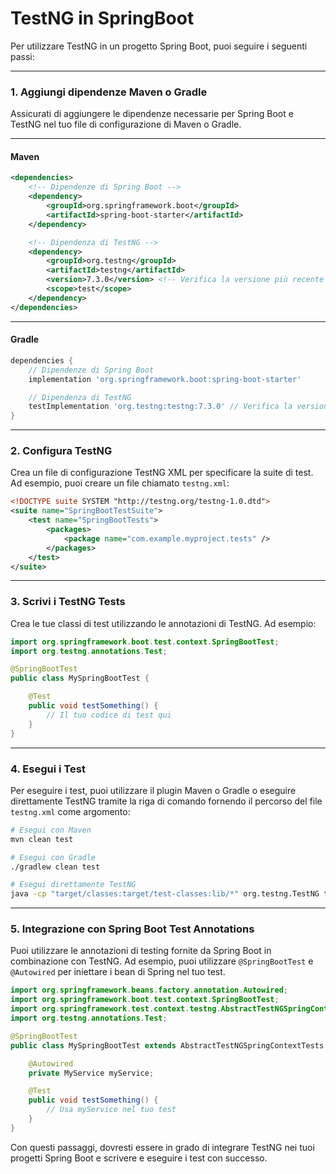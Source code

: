 # TestNG in SpringBoot

Per utilizzare TestNG in un progetto Spring Boot, puoi seguire i seguenti passi:

---

### 1. Aggiungi dipendenze Maven o Gradle

Assicurati di aggiungere le dipendenze necessarie per Spring Boot e TestNG nel tuo file di configurazione di Maven o Gradle.

---

#### Maven

```xml
<dependencies>
    <!-- Dipendenze di Spring Boot -->
    <dependency>
        <groupId>org.springframework.boot</groupId>
        <artifactId>spring-boot-starter</artifactId>
    </dependency>

    <!-- Dipendenza di TestNG -->
    <dependency>
        <groupId>org.testng</groupId>
        <artifactId>testng</artifactId>
        <version>7.3.0</version> <!-- Verifica la versione più recente su Maven Central -->
        <scope>test</scope>
    </dependency>
</dependencies>
```

---

#### Gradle

```groovy
dependencies {
    // Dipendenze di Spring Boot
    implementation 'org.springframework.boot:spring-boot-starter'

    // Dipendenza di TestNG
    testImplementation 'org.testng:testng:7.3.0' // Verifica la versione più recente su Maven Central
}
```

---

### 2. Configura TestNG

Crea un file di configurazione TestNG XML per specificare la suite di test. Ad esempio, puoi creare un file chiamato `testng.xml`:

```xml
<!DOCTYPE suite SYSTEM "http://testng.org/testng-1.0.dtd">
<suite name="SpringBootTestSuite">
    <test name="SpringBootTests">
        <packages>
            <package name="com.example.myproject.tests" />
        </packages>
    </test>
</suite>
```

---

### 3. Scrivi i TestNG Tests

Crea le tue classi di test utilizzando le annotazioni di TestNG. Ad esempio:

```java
import org.springframework.boot.test.context.SpringBootTest;
import org.testng.annotations.Test;

@SpringBootTest
public class MySpringBootTest {

    @Test
    public void testSomething() {
        // Il tuo codice di test qui
    }
}
```

---

### 4. Esegui i Test

Per eseguire i test, puoi utilizzare il plugin Maven o Gradle o eseguire direttamente TestNG tramite la riga di comando fornendo il percorso del file `testng.xml` come argomento:

```bash
# Esegui con Maven
mvn clean test

# Esegui con Gradle
./gradlew clean test

# Esegui direttamente TestNG
java -cp "target/classes:target/test-classes:lib/*" org.testng.TestNG testng.xml
```

---

### 5. Integrazione con Spring Boot Test Annotations

Puoi utilizzare le annotazioni di testing fornite da Spring Boot in combinazione con TestNG. Ad esempio, puoi utilizzare `@SpringBootTest` e `@Autowired` per iniettare i bean di Spring nel tuo test.

```java
import org.springframework.beans.factory.annotation.Autowired;
import org.springframework.boot.test.context.SpringBootTest;
import org.springframework.test.context.testng.AbstractTestNGSpringContextTests;
import org.testng.annotations.Test;

@SpringBootTest
public class MySpringBootTest extends AbstractTestNGSpringContextTests {

    @Autowired
    private MyService myService;

    @Test
    public void testSomething() {
        // Usa myService nel tuo test
    }
}
```

Con questi passaggi, dovresti essere in grado di integrare TestNG nei tuoi progetti Spring Boot e scrivere e eseguire i test con successo.
